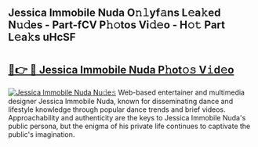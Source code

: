 ## Jessica Immobile Nuda O𝚗𝚕yf𝚊ns L𝚎a𝚔ed N𝚞𝚍es - Part-fCV P𝚑𝚘tos Vi𝚍𝚎o - H𝚘𝚝 Part L𝚎a𝚔s uHcSF

# <h2><a href="http://kf5r5lk.oniu.top/?m=Jessica+Immobile+Nuda">🔗👉 🔴 Jessica Immobile Nuda P𝚑ot𝚘𝚜 V𝚒d𝚎o</a></h2>

[![Jessica Immobile Nuda Nu𝚍e𝚜](https://i.imgur.com/0qMVB7G.gif)](http://kf5r5lk.oniu.top/?m=Jessica+Immobile+Nuda)
Web-based entertainer and multimedia designer Jessica Immobile Nuda, known for disseminating dance and lifestyle knowledge through popular dance trends and brief videos. Approachability and authenticity are the keys to Jessica Immobile Nuda's public persona, but the enigma of his private life continues to captivate the public's imagination.  
